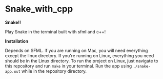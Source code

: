 # Snake_with_cpp

**Snake!!**

Play Snake in the terminal built with sfml and c++!

**Installation**

Depends on SFML. If you are running on Mac, you will need everything except the linux directory. If you're running on Linux, everything you need should
be in the Linux directory. To run the project on Linux, just navigate to this repository and run `make` in your terminal. Run the app using
`./snake-app.out` while in the repository directory.
